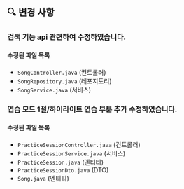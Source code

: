 
## 🔍 변경 사항

### 검색 기능 api 관련하여 수정하였습니다.

#### 수정된 파일 목록
- `SongController.java` (컨트롤러)
- `SongRepository.java` (레포지토리)
- `SongService.java` (서비스)
  
### 연습 모드 1절/하이라이트 연습 부분 추가 수정하였습니다.

#### 수정된 파일 목록
- `PracticeSessionController.java` (컨트롤러)
- `PracticeSessionService.java` (서비스)
- `PracticeSession.java` (엔티티)
- `PracticeSessionDto.java` (DTO)
- `Song.java` (엔티티)


